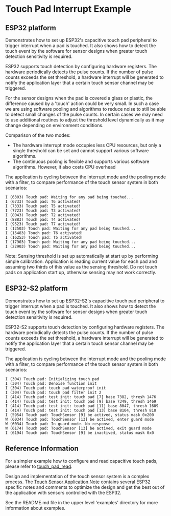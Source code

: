 # Touch Pad Interrupt Example

## ESP32 platform

Demonstrates how to set up ESP32's capacitive touch pad peripheral to trigger interrupt when a pad is touched. It also shows how to detect the touch event by the software for sensor designs when greater touch detection sensitivity is required.  

ESP32 supports touch detection by configuring hardware registers. The hardware periodically detects the pulse counts. If the number of pulse counts exceeds the set threshold, a hardware interrupt will be generated to notify the application layer that a certain touch sensor channel may be triggered.  

For the sensor designs when the pad is covered a glass or plastic, the difference caused by a 'touch' action could be very small. In such a case we are using software pooling and algorithms to reduce noise to still be able to detect small changes of the pulse counts. In certain cases we may need to use additional routines to adjust the threshold level dynamically as it may change depending on environment conditions.  

Comparison of the two modes:

- The hardware interrupt mode occupies less CPU resources, but only a single threshold can be set and cannot support various software algorithms.
- The continuous pooling is flexible and supports various software algorithms. However, it also costs CPU overhead

The application is cycling between the interrupt mode and the pooling mode with a filter, to compare performance of the touch sensor system in both scenarios:

```
I (6303) Touch pad: Waiting for any pad being touched...
I (6733) Touch pad: T6 activated!
I (7333) Touch pad: T5 activated!
I (7723) Touch pad: T3 activated!
I (8043) Touch pad: T2 activated!
I (8883) Touch pad: T4 activated!
I (9523) Touch pad: T7 activated!
I (12503) Touch pad: Waiting for any pad being touched...
I (15483) Touch pad: T6 activated!
I (16253) Touch pad: T5 activated!
I (17903) Touch pad: Waiting for any pad being touched...
I (22903) Touch pad: Waiting for any pad being touched...
```

Note: Sensing threshold is set up automatically at start up by performing simple calibration. Application is reading current value for each pad and assuming two thirds of this value as the sensing threshold. Do not touch pads on application start up, otherwise sensing may not work correctly.  

## ESP32-S2 platform

Demonstrates how to set up ESP32-S2's capacitive touch pad peripheral to trigger interrupt when a pad is touched. It also shows how to detect the touch event by the software for sensor designs when greater touch detection sensitivity is required.  

ESP32-S2 supports touch detection by configuring hardware registers. The hardware periodically detects the pulse counts. If the number of pulse counts exceeds the set threshold, a hardware interrupt will be generated to notify the application layer that a certain touch sensor channel may be triggered.  

The application is cycling between the interrupt mode and the pooling mode with a filter, to compare performance of the touch sensor system in both scenarios:

```
I (304) Touch pad: Initializing touch pad
I (304) Touch pad: Denoise function init
I (304) Touch pad: touch pad waterproof init
I (304) Touch pad: touch pad filter init 2
I (414) Touch pad: test init: touch pad [7] base 7382, thresh 1476
I (414) Touch pad: test init: touch pad [9] base 7349, thresh 1469
I (414) Touch pad: test init: touch pad [11] base 8047, thresh 1609
I (414) Touch pad: test init: touch pad [13] base 8104, thresh 810
I (5954) Touch pad: TouchSensor [9] be actived, status mask 0x200
W (6034) Touch pad: TouchSensor [13] be actived, enter guard mode
W (6034) Touch pad: In guard mode. No response
W (6174) Touch pad: TouchSensor [13] be actived, exit guard mode
I (6194) Touch pad: TouchSensor [9] be inactived, status mask 0x0
```

## Reference Information

For a simpler example how to configure and read capacitive touch pads, please refer to [touch_pad_read](../touch_pad_read).  

Design and implementation of the touch sensor system is a complex process. The [Touch Sensor Application Note](https://github.com/espressif/esp-iot-solution/blob/master/documents/touch_pad_solution/touch_sensor_design_en.md) contains several ESP32 specific notes and comments to optimize the design and get the best out of the application with sensors controlled with the ESP32.  

See the README.md file in the upper level 'examples' directory for more information about examples.